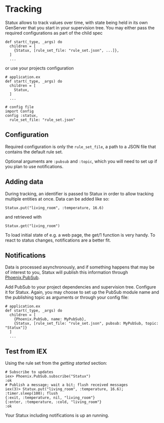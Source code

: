 # Tracking

Statux allows to track values over time, with state being held in its own GenServer that you start
in your supervision tree. You may either pass the required configurations as part of the child spec

    def start(_type, _args) do
      children = [
        {Statux, [rule_set_file: "rule_set.json", ...]},
      ]
      ...

or use your projects configuration

    # application.ex
    def start(_type, _args) do
      children = [
        Statux,
      ]
      ...

    # config file
    import Config
    config :statux,
      rule_set_file: "rule_set.json"

## Configuration

Required configuration is only the `rule_set_file`, a path to a JSON file that contains the default
rule set.

Optional arguments are `:pubsub` and `:topic`, which you will need to set up if you plan to use
notifications.


## Adding data

During tracking, an identifier is passed to Statux in order to allow tracking multiple entities at
once. Data can be added like so:

    Statux.put("living_room", :temperature, 16.6)

and retrieved with

    Statux.get("living_room")

To load initial state of e.g. a web page, the get/1 function is very handy. To react to
status changes, notifications are a better fit.


## Notifications

Data is processed asynchronously, and if something happens that may be of interest to you, Statux
will publish this information through [Phoenix.PubSub](https://hexdocs.pm/phoenix_pubsub/Phoenix.PubSub.html). 

Add PubSub to your project dependencies and supervision tree. Configure it for Statux. Again, you
may choose to set up the PubSub module name and the publishing topic as arguments or through your
config file:

    # application.ex
    def start(_type, _args) do
      children = [
        {Phoenix.PubSub, name: MyPubSub},
        {Statux, [rule_set_file: "rule_set.json", pubsub: MyPubSub, topic: "Statux"]}
      ]
      ...

## Test from IEX

Using the rule set from the _getting started_ section:

    # Subscribe to updates
    iex> Phoenix.PubSub.subscribe("Statux")
    :ok
    # Publish a message; wait a bit; flush received messages
    iex(3)> Statux.put("living_room", :temperature, 16.6); :timer.sleep(100); flush
    {:exit, :temperature, nil, "living_room"}
    {:enter, :temperature, :cold, "living_room"}
    :ok

Your Statux including notifications is up an running.
